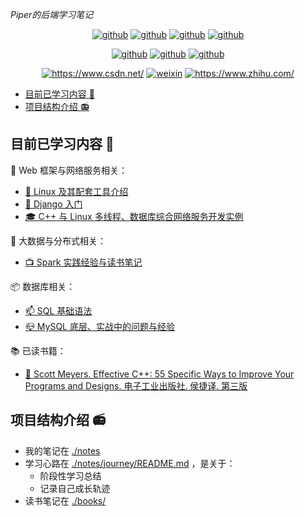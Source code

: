 *Piper的后端学习笔记*

<p align="center">
  <a href="https://github.com/PiperLiu/CS-courses-notes"><img src="https://img.shields.io/badge/计算机笔记-github-blue.svg" alt="github"></a>
  <a href="https://github.com/PiperLiu/front-end-notes"><img src="https://img.shields.io/badge/前端笔记-github-pink.svg" alt="github"></a>
  <a href="https://github.com/PiperLiu/back-end-notes"><img src="https://img.shields.io/badge/后端笔记-github-marron.svg" alt="github"></a>
  <a href="https://github.com/PiperLiu/ACMOI_Journey"><img src="https://img.shields.io/badge/算法笔记-github-green.svg" alt="github"></a>
</p>

<p align="center">
  <a href="https://github.com/PiperLiu/Reinforcement-Learning-practice-zh"><img src="https://img.shields.io/badge/强化学习笔记-github-azure.svg" alt="github"></a>
  <a href="https://github.com/PiperLiu/GAMES-notes"><img src="https://img.shields.io/badge/图形学笔记-github-coffee.svg" alt="github"></a>
  <a href="https://github.com/PiperLiu/math_codes_economics_management"><img src="https://img.shields.io/badge/管理数学笔记-github-purple.svg" alt="github"></a>
</p>

<p align="center">
  <a href="https://blog.csdn.net/weixin_42815609"><img src="https://img.shields.io/badge/博客-CSDN-red.svg" alt="https://www.csdn.net/"></a>
  <a href="./doc/images/扫码_搜索联合传播样式-微信标准绿版.png"><img src="https://img.shields.io/badge/微信公众号-WeiXin-verdigris.svg" alt="weixin"></a>
  <a href="https://www.zhihu.com/people/zai-deng-yici-ji-hui"><img src="https://img.shields.io/badge/知乎-ZhiHu-blue.svg" alt="https://www.zhihu.com/"></a>
</p>

<!-- @import "[TOC]" {cmd="toc" depthFrom=2 depthTo=3 orderedList=false} -->

<!-- code_chunk_output -->

- [目前已学习内容 📕](#目前已学习内容)
- [项目结构介绍 📻](#项目结构介绍)

<!-- /code_chunk_output -->

## 目前已学习内容 📕

💍 Web 框架与网络服务相关：
- [🧢 Linux 及其配套工具介绍](./notes/linux/acwing/README.md)
- [👒 Django 入门](./notes/webs/Django/README.md)
- [🎓 C++ 与 Linux 多线程、数据库综合网络服务开发实例](./notes/linux/cppweather/README.md)

📡 大数据与分布式相关：
- [📺 Spark 实践经验与读书笔记](./notes/bigdata/spark/README.md)

📦 数据库相关：
- [📫 SQL 基础语法](./notes/database/sqlzoo/README.md)
- [📪 MySQL 底层、实战中的问题与经验](./notes/database/mysql.45/README.md)

📚 已读书籍：
- [🍩 Scott Meyers. Effective C++: 55 Specific Ways to Improve Your Programs and Designs. 电子工业出版社. 侯捷译. 第三版](./books/cpp55/README.md)

## 项目结构介绍 📻

- 我的笔记在 [./notes](./notes)
- 学习心路在 [./notes/journey/README.md](./notes/journey/README.md) ，是关于：
  - 阶段性学习总结
  - 记录自己成长轨迹
- 读书笔记在 [./books/](./books/)
